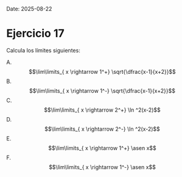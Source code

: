 Date: 2025-08-22

# Ejercicio 17

 
Calcula los límites siguientes:

A.  $$\lim\limits_{ x \rightarrow  1^+}  \sqrt{\dfrac{x-1}{x+2}}$$
B.  $$\lim\limits_{ x \rightarrow  1^-}  \sqrt{\dfrac{x-1}{x+2}}$$
C.  $$\lim\limits_{ x \rightarrow  2^+}  \ln ^2(x-2)$$
D.  $$\lim\limits_{ x \rightarrow  2^-}  \ln ^2(x-2)$$
E.  $$\lim\limits_{ x \rightarrow  1^+} \asen   x$$
F.  $$\lim\limits_{ x \rightarrow  1^-} \asen   x$$

